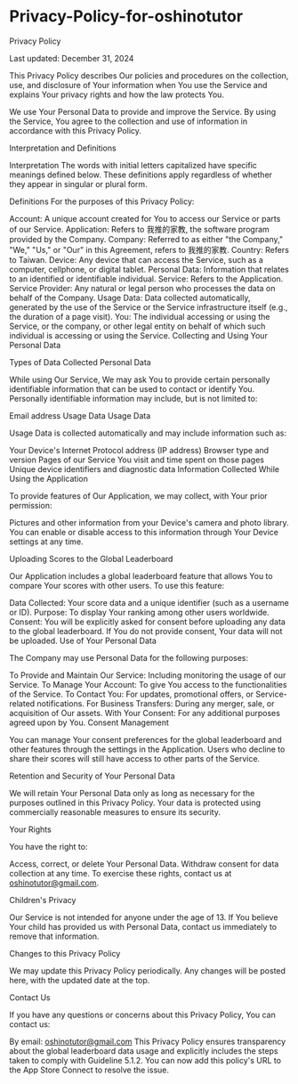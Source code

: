 # Privacy-Policy-for-oshinotutor

Privacy Policy

Last updated: December 31, 2024

This Privacy Policy describes Our policies and procedures on the collection, use, and disclosure of Your information when You use the Service and explains Your privacy rights and how the law protects You.

We use Your Personal Data to provide and improve the Service. By using the Service, You agree to the collection and use of information in accordance with this Privacy Policy.

Interpretation and Definitions

Interpretation
The words with initial letters capitalized have specific meanings defined below. These definitions apply regardless of whether they appear in singular or plural form.

Definitions
For the purposes of this Privacy Policy:

Account: A unique account created for You to access our Service or parts of our Service.
Application: Refers to 我推的家教, the software program provided by the Company.
Company: Referred to as either "the Company," "We," "Us," or "Our" in this Agreement, refers to 我推的家教.
Country: Refers to Taiwan.
Device: Any device that can access the Service, such as a computer, cellphone, or digital tablet.
Personal Data: Information that relates to an identified or identifiable individual.
Service: Refers to the Application.
Service Provider: Any natural or legal person who processes the data on behalf of the Company.
Usage Data: Data collected automatically, generated by the use of the Service or the Service infrastructure itself (e.g., the duration of a page visit).
You: The individual accessing or using the Service, or the company, or other legal entity on behalf of which such individual is accessing or using the Service.
Collecting and Using Your Personal Data

Types of Data Collected
Personal Data

While using Our Service, We may ask You to provide certain personally identifiable information that can be used to contact or identify You. Personally identifiable information may include, but is not limited to:

Email address
Usage Data
Usage Data

Usage Data is collected automatically and may include information such as:

Your Device's Internet Protocol address (IP address)
Browser type and version
Pages of our Service You visit and time spent on those pages
Unique device identifiers and diagnostic data
Information Collected While Using the Application

To provide features of Our Application, we may collect, with Your prior permission:

Pictures and other information from your Device's camera and photo library.
You can enable or disable access to this information through Your Device settings at any time.

Uploading Scores to the Global Leaderboard

Our Application includes a global leaderboard feature that allows You to compare Your scores with other users. To use this feature:

Data Collected: Your score data and a unique identifier (such as a username or ID).
Purpose: To display Your ranking among other users worldwide.
Consent: You will be explicitly asked for consent before uploading any data to the global leaderboard. If You do not provide consent, Your data will not be uploaded.
Use of Your Personal Data

The Company may use Personal Data for the following purposes:

To Provide and Maintain Our Service: Including monitoring the usage of our Service.
To Manage Your Account: To give You access to the functionalities of the Service.
To Contact You: For updates, promotional offers, or Service-related notifications.
For Business Transfers: During any merger, sale, or acquisition of Our assets.
With Your Consent: For any additional purposes agreed upon by You.
Consent Management

You can manage Your consent preferences for the global leaderboard and other features through the settings in the Application. Users who decline to share their scores will still have access to other parts of the Service.

Retention and Security of Your Personal Data

We will retain Your Personal Data only as long as necessary for the purposes outlined in this Privacy Policy. Your data is protected using commercially reasonable measures to ensure its security.

Your Rights

You have the right to:

Access, correct, or delete Your Personal Data.
Withdraw consent for data collection at any time.
To exercise these rights, contact us at oshinotutor@gmail.com.

Children's Privacy

Our Service is not intended for anyone under the age of 13. If You believe Your child has provided us with Personal Data, contact us immediately to remove that information.

Changes to this Privacy Policy

We may update this Privacy Policy periodically. Any changes will be posted here, with the updated date at the top.

Contact Us

If you have any questions or concerns about this Privacy Policy, You can contact us:

By email: oshinotutor@gmail.com
This Privacy Policy ensures transparency about the global leaderboard data usage and explicitly includes the steps taken to comply with Guideline 5.1.2. You can now add this policy's URL to the App Store Connect to resolve the issue.
